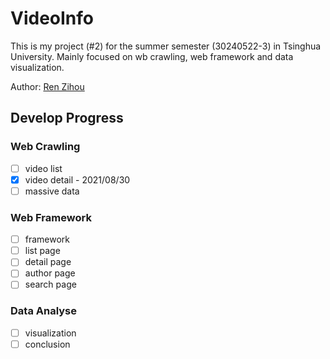 # VideoInfo

This is my project (#2) for the summer semester (30240522-3) in Tsinghua University. Mainly focused on wb crawling, web framework and data visualization.

Author: [Ren Zihou](https://github.com/RenZihou)

## Develop Progress

### Web Crawling

- [ ] video list
- [x] video detail - 2021/08/30
- [ ] massive data

### Web Framework

- [ ] framework
- [ ] list page
- [ ] detail page
- [ ] author page
- [ ] search page

### Data Analyse

- [ ] visualization
- [ ] conclusion
